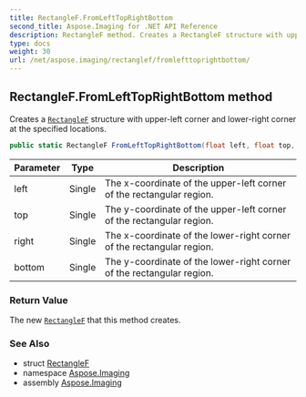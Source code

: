 ```yaml
---
title: RectangleF.FromLeftTopRightBottom
second_title: Aspose.Imaging for .NET API Reference
description: RectangleF method. Creates a RectangleF structure with upperleft corner and lowerright corner at the specified locations
type: docs
weight: 30
url: /net/aspose.imaging/rectanglef/fromlefttoprightbottom/
---
```

## RectangleF.FromLeftTopRightBottom method

Creates a [`RectangleF`](../) structure with upper-left corner and lower-right corner at the specified locations.

```csharp
public static RectangleF FromLeftTopRightBottom(float left, float top, float right, float bottom)
```

| Parameter | Type | Description |
| --- | --- | --- |
| left | Single | The x-coordinate of the upper-left corner of the rectangular region. |
| top | Single | The y-coordinate of the upper-left corner of the rectangular region. |
| right | Single | The x-coordinate of the lower-right corner of the rectangular region. |
| bottom | Single | The y-coordinate of the lower-right corner of the rectangular region. |

### Return Value

The new [`RectangleF`](../) that this method creates.

### See Also

* struct [RectangleF](../)
* namespace [Aspose.Imaging](../../rectanglef/)
* assembly [Aspose.Imaging](../../../)


